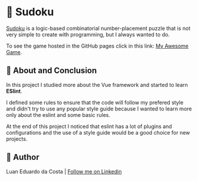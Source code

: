 # :1234: Sudoku

[Sudoku](https://en.wikipedia.org/wiki/Sudoku) is a logic-based combinatorial number-placement puzzle that is not very simple to create with programming, but I always wanted to do.

To see the game hosted in the GitHub pages click in this link: [My Awesome Game](https://luanedcosta.github.io/sudoku/).

## :page_with_curl: About and Conclusion

In this project I studied more about the Vue framework and started to learn **ESlint**.

I defined some rules to ensure that the code will follow my prefered style and didn't try to use any popular style guide because I wanted to learn more only about the eslint and some basic rules.

At the end of this project I noticed that eslint has a lot of plugins and configurations and the use of a style guide would be a good choice for new projects.

## :man: Author

Luan Eduardo da Costa | [Follow me on Linkedin](https://www.linkedin.com/in/luaneducosta/)
